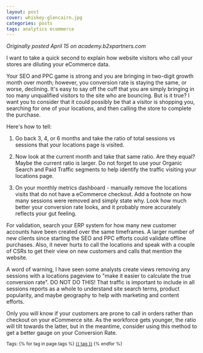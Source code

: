 ```yaml
---
layout: post
cover: whiskey-glencairn.jpg
categories: posts
tags: analytics ecommerce
---
```


<i>Originally posted April 15 on academy.b2xpartners.com</i>

I want to take a quick second to explain how website visitors who call your stores are diluting your eCommerce data.

Your SEO and PPC game is strong and you are bringing in two-digit growth month over month; however, you conversion rate is staying the same, or worse, declining. It's easy to say off the cuff that you are simply bringing in too many unqualified visitors to the site who are bouncing. But is it true? I want you to consider that it could possibly be that a visitor is shopping you, searching for one of your locations, and then calling the store to complete the purchase.

Here's how to tell:

1. Go back 3, 4, or 6 months and take the ratio of total sessions vs sessions that your locations page is visited.

2. Now look at the current month and take that same ratio. Are they equal? Maybe the current ratio is larger. Do not forget to use your Organic Search and Paid Traffic segments to help identify the traffic visiting your locations page.

3. On your monthly metrics dashboard - manually remove the locations visits that do not have a eCommerce checkout. Add a footnote on how many sessions were removed and simply state why. Look how much better your conversion rate looks, and it probably more accurately reflects your gut feeling.

For validation, search your ERP system for how many new customer accounts have been created over the same timeframes. A larger number of new clients since starting the SEO and PPC efforts could validate offline purchases. Also, it never hurts to call the locations and speak with a couple of CSRs to get their view on new customers and calls that mention the website.

A word of warning, I have seen some analysts create views removing any sessions with a locations pageview to "make it easier to calculate the true conversion rate". DO NOT DO THIS! That traffic is important to include in all sessions reports as a whole to understand site search terms, product popularity, and maybe geography to help with marketing and content efforts. 

Only you will know if your customers are prone to call in orders rather than checkout on your eCommerce site. As the workforce gets younger, the ratio will tilt towards the latter, but in the meantime, consider using this method to get a better gauge on your Conversion Rate.

<p><small>
Tags: 	
  {% for tag in page.tags %}
    <a href="/tags/{{ tag }}/">{{ tag }}</a>
  {% endfor %}
</small></p>